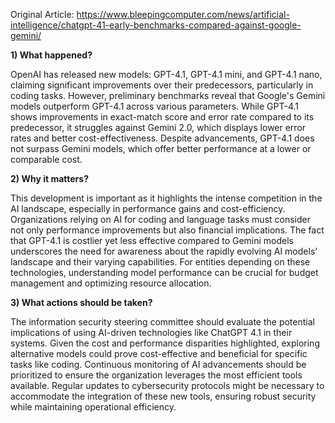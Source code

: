 Original Article: https://www.bleepingcomputer.com/news/artificial-intelligence/chatgpt-41-early-benchmarks-compared-against-google-gemini/

**1) What happened?**

OpenAI has released new models: GPT-4.1, GPT-4.1 mini, and GPT-4.1 nano, claiming significant improvements over their predecessors, particularly in coding tasks. However, preliminary benchmarks reveal that Google's Gemini models outperform GPT-4.1 across various parameters. While GPT-4.1 shows improvements in exact-match score and error rate compared to its predecessor, it struggles against Gemini 2.0, which displays lower error rates and better cost-effectiveness. Despite advancements, GPT-4.1 does not surpass Gemini models, which offer better performance at a lower or comparable cost.

**2) Why it matters?**

This development is important as it highlights the intense competition in the AI landscape, especially in performance gains and cost-efficiency. Organizations relying on AI for coding and language tasks must consider not only performance improvements but also financial implications. The fact that GPT-4.1 is costlier yet less effective compared to Gemini models underscores the need for awareness about the rapidly evolving AI models’ landscape and their varying capabilities. For entities depending on these technologies, understanding model performance can be crucial for budget management and optimizing resource allocation.

**3) What actions should be taken?**

The information security steering committee should evaluate the potential implications of using AI-driven technologies like ChatGPT 4.1 in their systems. Given the cost and performance disparities highlighted, exploring alternative models could prove cost-effective and beneficial for specific tasks like coding. Continuous monitoring of AI advancements should be prioritized to ensure the organization leverages the most efficient tools available. Regular updates to cybersecurity protocols might be necessary to accommodate the integration of these new tools, ensuring robust security while maintaining operational efficiency.